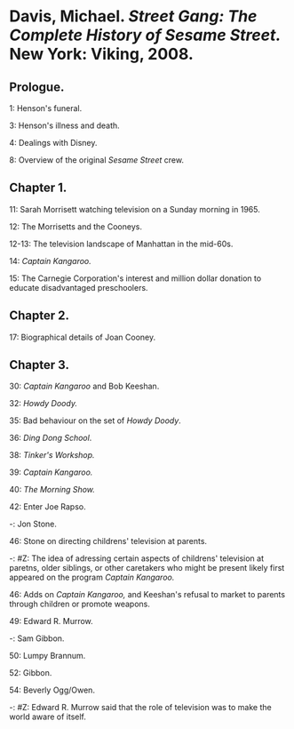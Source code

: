 # Davis, Michael. _Street Gang: The Complete History of Sesame Street._ New York: Viking, 2008.  

## Prologue.  

1: Henson's funeral.  

3: Henson's illness and death.  

4: Dealings with Disney.  

8: Overview of the original _Sesame Street_ crew.  

## Chapter 1.  

11: Sarah Morrisett watching television on a Sunday morning in 1965.  

12: The Morrisetts and the Cooneys.  

12-13: The television landscape of Manhattan in the mid-60s.  

14: _Captain Kangaroo._  

15: The Carnegie Corporation's interest and million dollar donation to educate disadvantaged preschoolers.

## Chapter 2.

17: Biographical details of Joan Cooney.   

## Chapter 3.  

30: _Captain Kangaroo_ and Bob Keeshan.   

32: _Howdy Doody._  

35: Bad behaviour on the set of _Howdy Doody_.  

36: _Ding Dong School_.  

38: _Tinker's Workshop._  

39: _Captain Kangaroo._  

40: _The Morning Show._  

42: Enter Joe Rapso.  

-: Jon Stone.  

46: Stone on directing childrens' television at parents.  

-: #Z: The idea of adressing certain aspects of childrens' television at paretns, older siblings, or other caretakers who might be present likely first appeared on the program _Captain Kangaroo._  

46: Adds on _Captain Kangaroo,_ and Keeshan's refusal to market to parents through children or promote weapons.  

49: Edward R. Murrow.  

-: Sam Gibbon.  

50: Lumpy Brannum.  

52: Gibbon.  

54: Beverly Ogg/Owen.  

-: #Z: Edward R. Murrow said that the role of television was to make the world aware of itself.  
